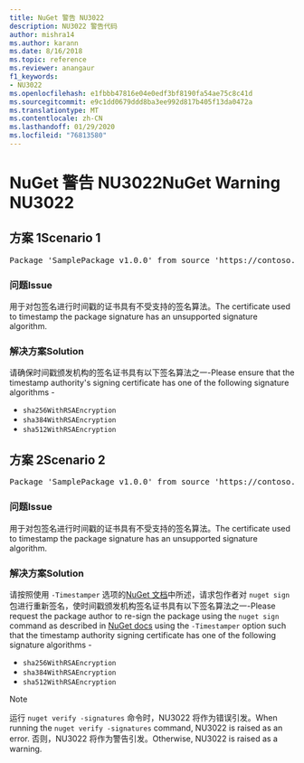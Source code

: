 ```yaml
---
title: NuGet 警告 NU3022
description: NU3022 警告代码
author: mishra14
ms.author: karann
ms.date: 8/16/2018
ms.topic: reference
ms.reviewer: anangaur
f1_keywords:
- NU3022
ms.openlocfilehash: e1fbbb47816e04e0edf3bf8190fa54ae75c8c41d
ms.sourcegitcommit: e9c1dd0679ddd8ba3ee992d817b405f13da0472a
ms.translationtype: MT
ms.contentlocale: zh-CN
ms.lasthandoff: 01/29/2020
ms.locfileid: "76813580"
---
```

# <a name="nuget-warning-nu3022"></a><span data-ttu-id="99802-103">NuGet 警告 NU3022</span><span class="sxs-lookup"><span data-stu-id="99802-103">NuGet Warning NU3022</span></span>

## <a name="scenario-1"></a><span data-ttu-id="99802-104">方案 1</span><span class="sxs-lookup"><span data-stu-id="99802-104">Scenario 1</span></span>

<pre>Package 'SamplePackage v1.0.0' from source 'https://contoso.com/index.json': The primary signature's timestamp certificate has an unsupported signature algorithm.</pre>

### <a name="issue"></a><span data-ttu-id="99802-105">问题</span><span class="sxs-lookup"><span data-stu-id="99802-105">Issue</span></span>

<span data-ttu-id="99802-106">用于对包签名进行时间戳的证书具有不受支持的签名算法。</span><span class="sxs-lookup"><span data-stu-id="99802-106">The certificate used to timestamp the package signature has an unsupported signature algorithm.</span></span>


### <a name="solution"></a><span data-ttu-id="99802-107">解决方案</span><span class="sxs-lookup"><span data-stu-id="99802-107">Solution</span></span>

<span data-ttu-id="99802-108">请确保时间戳颁发机构的签名证书具有以下签名算法之一-</span><span class="sxs-lookup"><span data-stu-id="99802-108">Please ensure that the timestamp authority's signing certificate has one of the following signature algorithms -</span></span> 
* `sha256WithRSAEncryption`
* `sha384WithRSAEncryption`
* `sha512WithRSAEncryption`



## <a name="scenario-2"></a><span data-ttu-id="99802-109">方案 2</span><span class="sxs-lookup"><span data-stu-id="99802-109">Scenario 2</span></span>

<pre>Package 'SamplePackage v1.0.0' from source 'https://contoso.com/index.json': The timestamp certificate has an unsupported signature algorithm (SHA1). The following algorithms are supported: SHA256RSA, SHA384RSA, SHA512RSA.</pre>

### <a name="issue"></a><span data-ttu-id="99802-110">问题</span><span class="sxs-lookup"><span data-stu-id="99802-110">Issue</span></span>

<span data-ttu-id="99802-111">用于对包签名进行时间戳的证书具有不受支持的签名算法。</span><span class="sxs-lookup"><span data-stu-id="99802-111">The certificate used to timestamp the package signature has an unsupported signature algorithm.</span></span>


### <a name="solution"></a><span data-ttu-id="99802-112">解决方案</span><span class="sxs-lookup"><span data-stu-id="99802-112">Solution</span></span>

<span data-ttu-id="99802-113">请按照使用 `-Timestamper` 选项的[NuGet 文档](../../create-packages/sign-a-package.md)中所述，请求包作者对 `nuget sign` 包进行重新签名，使时间戳颁发机构签名证书具有以下签名算法之一-</span><span class="sxs-lookup"><span data-stu-id="99802-113">Please request the package author to re-sign the package using the `nuget sign` command as described in [NuGet docs](../../create-packages/sign-a-package.md) using the `-Timestamper` option such that the timestamp authority signing certificate has one of the following signature algorithms -</span></span>
* `sha256WithRSAEncryption`
* `sha384WithRSAEncryption`
* `sha512WithRSAEncryption`


> [!Note]
> <span data-ttu-id="99802-114">运行 `nuget verify -signatures` 命令时，NU3022 将作为错误引发。</span><span class="sxs-lookup"><span data-stu-id="99802-114">When running the `nuget verify -signatures` command, NU3022 is raised as an error.</span></span> <span data-ttu-id="99802-115">否则，NU3022 将作为警告引发。</span><span class="sxs-lookup"><span data-stu-id="99802-115">Otherwise, NU3022 is raised as a warning.</span></span>
